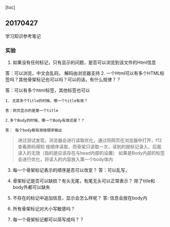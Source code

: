[toc]

## 20170427
学习知识参考笔记

### 实验
1. 如果没有任何标记，只有显示的问题，是否可以浏览到该文件的Html信息

答：可以浏览，中文会乱码， 解码由浏览器支持
2. 一个Html可以有多个HTML标签吗？其他骨架标记也可以吗？可以的话，有什么规律？？

答：可以有多个html标签，其他标签也可以
    
    1. 尤其多个Title的时候，哪一个title有效？  
	
	答：网页显示的是第一个title
    
    2.多个Body的时候，哪一个Body有效还是？？
    
	答： 每个body都有效按顺序输出
    
> 进过测试发现，浏览器会进行读取优化，通过将网页在浏览器中打开，f12查看原码得知
> 按顺序读取，而骨架只读取一次，读到的就标记录入，后面读入的无效（指的是应该存在与head内部的设置）
> 如果是Body内部的标签会进行优化，将读入的内容放入第一个body体内
    
3. 每一个骨架标记表示的顺序是否可以改变？
答：可以乱写，
4. 骨架标记是否可以缺损？有头无尾，有尾无头可以正常表示？
除了title和body外都可以缺失
5. 不存在的标记中追加信息，显示会怎么样呢？
答: 信息会放在body内
6. 所有骨架标记对大小写敏感吗？

7. 每一个骨架标记都可以简写成<TAG />吗？？
